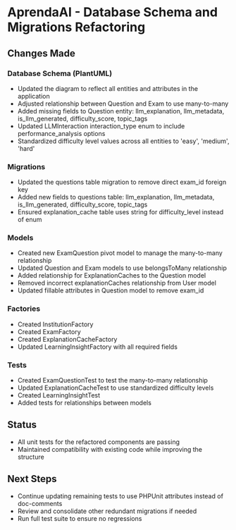 # AprendaAI - Database Schema and Migrations Refactoring

## Changes Made

### Database Schema (PlantUML)
- Updated the diagram to reflect all entities and attributes in the application
- Adjusted relationship between Question and Exam to use many-to-many
- Added missing fields to Question entity: llm_explanation, llm_metadata, is_llm_generated, difficulty_score, topic_tags
- Updated LLMInteraction interaction_type enum to include performance_analysis options
- Standardized difficulty level values across all entities to 'easy', 'medium', 'hard'

### Migrations
- Updated the questions table migration to remove direct exam_id foreign key
- Added new fields to questions table: llm_explanation, llm_metadata, is_llm_generated, difficulty_score, topic_tags
- Ensured explanation_cache table uses string for difficulty_level instead of enum

### Models
- Created new ExamQuestion pivot model to manage the many-to-many relationship
- Updated Question and Exam models to use belongsToMany relationship
- Added relationship for ExplanationCaches to the Question model
- Removed incorrect explanationCaches relationship from User model
- Updated fillable attributes in Question model to remove exam_id

### Factories
- Created InstitutionFactory
- Created ExamFactory
- Created ExplanationCacheFactory
- Updated LearningInsightFactory with all required fields

### Tests
- Created ExamQuestionTest to test the many-to-many relationship
- Updated ExplanationCacheTest to use standardized difficulty levels
- Created LearningInsightTest
- Added tests for relationships between models

## Status
- All unit tests for the refactored components are passing
- Maintained compatibility with existing code while improving the structure

## Next Steps
- Continue updating remaining tests to use PHPUnit attributes instead of doc-comments
- Review and consolidate other redundant migrations if needed
- Run full test suite to ensure no regressions
